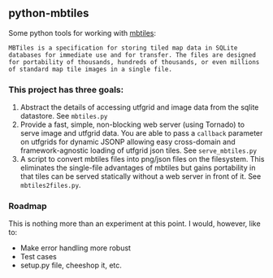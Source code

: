 ## python-mbtiles

Some python tools for working with [mbtiles](http://mapbox.com/mbtiles-spec/):

```
MBTiles is a specification for storing tiled map data in SQLite databases for immediate use and for transfer. The files are designed for portability of thousands, hundreds of thousands, or even millions of standard map tile images in a single file.
```

### This project has three goals:

1. Abstract the details of accessing utfgrid and image data from the sqlite datastore. See `mbtiles.py`
2. Provide a fast, simple, non-blocking web server (using Tornado) to serve image and utfgrid data. You are able to pass a `callback` parameter on utfgrids for dynamic JSONP allowing easy cross-domain and framework-agnostic loading of utfgrid json tiles. See `serve_mbtiles.py`
3. A script to convert mbtiles files into png/json files on the filesystem. This eliminates the single-file advantages of mbtiles but gains portability in that tiles can be served statically without a web server in front of it. See `mbtiles2files.py`.

### Roadmap
This is nothing more than an experiment at this point. I would, however, like to:

* Make error handling more robust
* Test cases
* setup.py file, cheeshop it, etc.
